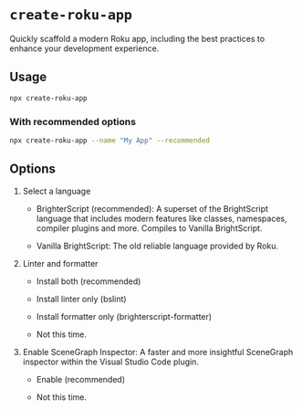 # `create-roku-app`

Quickly scaffold a modern Roku app, including the best practices to enhance your development experience.

## Usage

```bash
npx create-roku-app
```

### With recommended options

```bash
npx create-roku-app --name "My App" --recommended
```

## Options

1. Select a language

    - BrighterScript (recommended): A superset of the BrightScript language that includes modern features like classes, namespaces, compiler plugins and more. Compiles to Vanilla BrightScript.

    - Vanilla BrightScript: The old reliable language provided by Roku.

1. Linter and formatter

    - Install both (recommended)

    - Install linter only (bslint)

    - Install formatter only (brighterscript-formatter)

    - Not this time.

1. Enable SceneGraph Inspector: A faster and more insightful SceneGraph inspector within the Visual Studio Code plugin.

    - Enable (recommended)

    - Not this time.